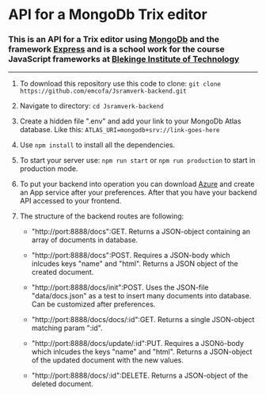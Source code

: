 # API for a MongoDb Trix editor

### This is an API for a Trix editor using [MongoDb](https://www.mongodb.com/) and the framework [Express](https://expressjs.com/) and is a school work for the course JavaScript frameworks at [Blekinge Institute of Technology](https://www.bth.se/utbildning/program-och-kurser/pagwg/)
----------
1. To download this repository use this code to clone: 
`git clone https://github.com/emcofa/Jsramverk-backend.git`

1. Navigate to directory: 
`cd Jsramverk-backend`

1. Create a hidden file ".env" and add your link to your MongoDb Atlas database. Like this:
`ATLAS_URI=mongodb+srv://link-goes-here`

1. Use 
`npm install`
to install all the dependencies.

2. To start your server use: 
`npm run start` 
or 
`npm run production`
to start in production mode.

3. To put your backend into operation you can download [Azure](https://azure.microsoft.com/en-us/) and create an App service after your preferences. After that you have your backend API accessed to your frontend.

4. The structure of the backend routes are following:

   - "http://port:8888/docs":GET. Returns a JSON-object containing an array of documents in database.
  
   - "http://port:8888/docs":POST. Requires a JSON-body which inlcudes keys "name" and "html". Returns a JSON object of the created document.
  
   - "http://port:8888/docs/init":POST. Uses the JSON-file "data/docs.json" as a test to insert many documents into database. Can be customized after preferences.

   - "http://port:8888/docs/docs/:id":GET. Returns a single JSON-object matching param ":id".

   - "http://port:8888/docs/update/:id":PUT. Requires a JSONö-body which inlcudes the keys "name" and "html". Returns a JSON-object of the updated document with the new values.

   -  "http://port:8888/docs/:id":DELETE. Returns a JSON-object of the deleted document.
